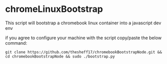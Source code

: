 # chromeLinuxBootstrap
This script will bootstrap a chromebook linux container into a javascript dev env

if you agree to configure your machine with the script copy/paste the below command:
```
git clone https://github.com/thesheff17/chromebookBootstrapNode.git && cd chromebookBootstrapNode && sudo ./bootstrap.py
```



